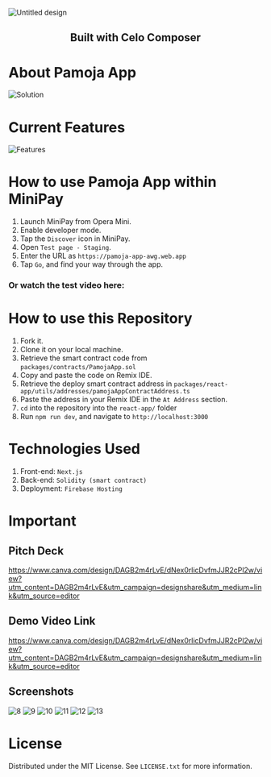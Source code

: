 
![Untitled design](https://github.com/andrewkimjoseph/pamoja-app-awg/assets/91619206/1c6704da-f3b9-47bb-96a8-1e1d734930b8)

<p align="center"> 
 <h2 align="center">Built with Celo Composer</h2>
</p>

# About Pamoja App
![Solution](https://github.com/andrewkimjoseph/pamoja-app-awg/assets/91619206/c6715f37-bb09-4d96-bb53-ec33299a1893)

# Current Features
![Features](https://github.com/andrewkimjoseph/pamoja-app-awg/assets/91619206/8c256050-28a3-4150-878a-9c9fa247c3f2)

# How to use Pamoja App within MiniPay
1. Launch MiniPay from Opera Mini.
2. Enable developer mode.
3. Tap the `Discover` icon in MiniPay.
4. Open `Test page - Staging`.
5. Enter the URL as `https://pamoja-app-awg.web.app`
6. Tap `Go`, and find your way through the app.

### Or watch the test video here: 

# How to use this Repository
1. Fork it.
2. Clone it on your local machine.
3. Retrieve the smart contract code from `packages/contracts/PamojaApp.sol`
4. Copy and paste the code on Remix IDE.
5. Retrieve the deploy smart contract address in `packages/react-app/utils/addresses/pamojaAppContractAddress.ts`
6. Paste the address in your Remix IDE in the `At Address` section.
7. `cd` into the repository into the `react-app/` folder
8. Run `npm run dev`, and navigate to `http://localhost:3000`

# Technologies Used
1. Front-end: `Next.js`
2. Back-end: `Solidity (smart contract)`
3. Deployment: `Firebase Hosting`

# Important
## Pitch Deck
https://www.canva.com/design/DAGB2m4rLvE/dNex0rlicDvfmJJR2cPl2w/view?utm_content=DAGB2m4rLvE&utm_campaign=designshare&utm_medium=link&utm_source=editor
## Demo Video Link
https://www.canva.com/design/DAGB2m4rLvE/dNex0rlicDvfmJJR2cPl2w/view?utm_content=DAGB2m4rLvE&utm_campaign=designshare&utm_medium=link&utm_source=editor
## Screenshots
![8](https://github.com/andrewkimjoseph/pamoja-app-awg/assets/91619206/c0f7573a-bd44-4b25-ad1a-8d38eaed2f01)
![9](https://github.com/andrewkimjoseph/pamoja-app-awg/assets/91619206/04d31e11-c820-4d6f-942b-673ff45fa570)
![10](https://github.com/andrewkimjoseph/pamoja-app-awg/assets/91619206/a9daf91d-a52f-4670-8393-30872a3ff523)
![11](https://github.com/andrewkimjoseph/pamoja-app-awg/assets/91619206/f2843a75-67ba-4a57-b540-08a1aa52e9bc)
![12](https://github.com/andrewkimjoseph/pamoja-app-awg/assets/91619206/bde911eb-5162-4d2d-88c9-b661e7778427)
![13](https://github.com/andrewkimjoseph/pamoja-app-awg/assets/91619206/a5f8223b-8e44-40fb-92eb-388574bdc205)

# License
Distributed under the MIT License. See `LICENSE.txt` for more information.

